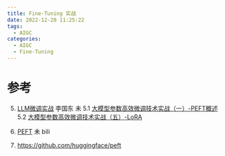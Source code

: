 ```yaml
---
title: Fine-Tuning 实战
date: 2022-12-20 11:25:22
tags:
  - AIGC
categories:
  - AIGC  
  - Fine-Tuning
---
```


<p></p>
<!-- more -->





# 参考
5. [LLM微调实战](https://github.com/www6v/llm-action#llm%E5%BE%AE%E8%B0%83%E5%AE%9E%E6%88%98) 李国东  未
   5.1 [大模型参数高效微调技术实战（一）-PEFT概述](https://zhuanlan.zhihu.com/p/651744834)
   5.2 [大模型参数高效微调技术实战（五）-LoRA](https://zhuanlan.zhihu.com/p/649315197)

100. [PEFT](https://github.com/www6v/transformers-code/tree/master/03-PEFT)  未  bili

101. https://github.com/huggingface/peft



